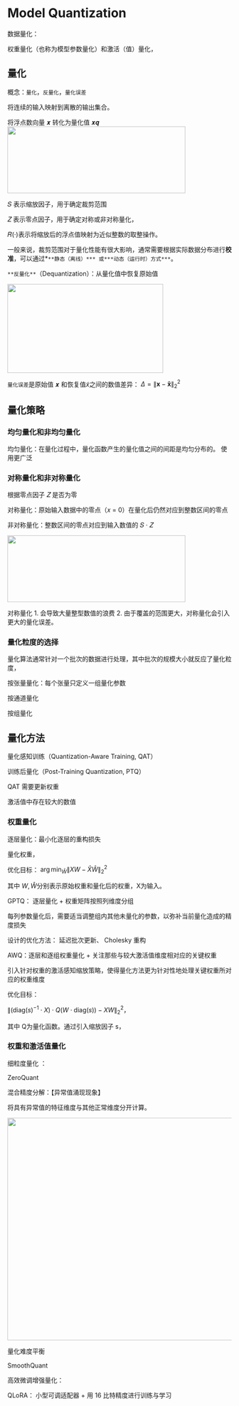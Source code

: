 # Model Quantization

数据量化：

权重量化（也称为模型参数量化）和激活（值）量化，

## 量化

概念：`量化`，`反量化`，`量化误差`

将连续的输入映射到离散的输出集合。

将浮点数向量 𝒙 转化为量化值 𝒙𝒒
<img src="https://github.com/hinswhale/AI-Learning/assets/22999866/64bcda8c-5064-4663-ab28-498fce206acb" style="width: 400px; height: 150px;">

𝑆 表示缩放因子，用于确定裁剪范围

𝑍 表示零点因子，用于确定对称或非对称量化，

 𝑅(·)表示将缩放后的浮点值映射为近似整数的取整操作。

一般来说，裁剪范围对于量化性能有很大影响，通常需要根据实际数据分布进行**校准**，可以通过*`**静态（离线）***
或***动态（运行时）方式***`。

`**反量化**`（Dequantization）：从量化值中恢复原始值

<img src="https://github.com/hinswhale/AI-Learning/assets/22999866/a3f90436-e9eb-4bee-9472-20e622a791bb" style="width: 350px; height: 200px;">


`量化误差`是原始值 𝒙 和恢复值$\tilde{x}$之间的数值差异： $\Delta = \left\| \mathbf{x} - \mathbf{\tilde{x}} \right\|_2^2$

## 量化策略

### 均匀量化和非均匀量化

均匀量化：在量化过程中，量化函数产生的量化值之间的间距是均匀分布的。 使用更广泛

### 对称量化和非对称量化

根据零点因子 𝑍 是否为零

对称量化：原始输入数据中的零点（𝑥 = 0）在量化后仍然对应到整数区间的零点

非对称量化：整数区间的零点对应到输入数值的 𝑆 · 𝑍

<img src="https://github.com/hinswhale/AI-Learning/assets/22999866/d5103281-8471-409a-8413-12b33ad42db4" style="width: 400px; height: 150px;">

对称量化 1. 会导致大量整型数值的浪费 2.  由于覆盖的范围更大，对称量化会引入更大的量化误差。

### 量化粒度的选择

量化算法通常针对一个批次的数据进行处理，其中批次的规模大小就反应了量化粒度，

按张量量化：每个张量只定义一组量化参数

按通道量化

按组量化

## 量化方法

量化感知训练（Quantization-Aware Training, QAT）

训练后量化（Post-Training Quantization, PTQ）

QAT 需要更新权重

激活值中存在较大的数值

### 权重量化

逐层量化：最小化逐层的重构损失

量化权重，

优化目标：
$\arg \min_{\hat{W}} \|XW - \hat{X}\hat{W}\|_2^2$

其中 $W, \hat{W}$分别表示原始权重和量化后的权重，X为输入。

GPTQ： 逐层量化 + 权重矩阵按照列维度分组

每列参数量化后，需要适当调整组内其他未量化的参数，以弥补当前量化造成的精度损失

设计的优化方法： 延迟批次更新、 Cholesky 重构

AWQ：逐层和逐组权重量化 +  关注那些与较大激活值维度相对应的关键权重

引入针对权重的激活感知缩放策略，使得量化方法更为针对性地处理关键权重所对应的权重维度

优化目标：

$\|( \mathrm{diag}(s)^{-1} \cdot X ) \cdot Q(W \cdot \mathrm{diag}(s)) - XW \|_2^2，$

其中 Q为量化函数。通过引入缩放因子 s，

### 权重和激活值量化

细粒度量化 ：

ZeroQuant

混合精度分解：【异常值涌现现象】

将具有异常值的特征维度与其他正常维度分开计算。

<img src="https://github.com/hinswhale/AI-Learning/assets/22999866/a399df0b-f9be-4a21-a17b-d679973bbc6e" style="width: 700px; height: 500px;">

量化难度平衡

SmoothQuant

高效微调增强量化：

QLoRA： 小型可调适配器 + 用 16 比特精度进行训练与学习
